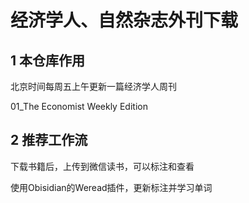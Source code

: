 # 经济学人、自然杂志外刊下载
## 1 本仓库作用
北京时间每周五上午更新一篇经济学人周刊 

01_The Economist Weekly Edition

## 2 推荐工作流
下载书籍后，上传到微信读书，可以标注和查看

使用Obisidian的Weread插件，更新标注并学习单词
